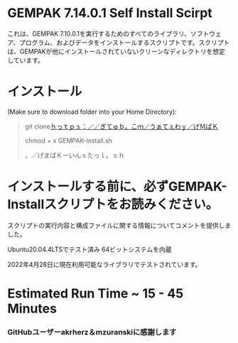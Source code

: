 # GEMPAK 7.14.0.1 Self Install Scirpt

これは、GEMPAK 7.10.0.1を実行するためのすべてのライブラリ、ソフトウェア、プログラム、およびデータをインストールするスクリプトです。スクリプトは、GEMPAKが他にインストールされていないクリーンなディレクトリを想定しています。

# インストール

(Make sure to download folder into your Home Directory):

> git clone[ｈっｔｐｓ：／／ぎてゅｂ。こｍ／うぁてぇわｙ／げＭぱＫ](https://github.com/whatheway/GEMPAK)
>
> chmod + x GEMPAK-Install.sh
>
> 。／げまぱＫーいんｓたっｌ。ｓｈ

# インストールする前に、必ずGEMPAK-Installスクリプトをお読みください。

スクリプトの実行内容と構成ファイルに関する情報についてコメントを提供しました。

Ubuntu20.04.4LTSでテスト済み
64ビットシステムを内蔵

2022年4月28日に現在利用可能なライブラリでテストされています。

# Estimated Run Time ~ 15 - 45 Minutes

### GitHubユーザーakrherz＆mzuranskiに感謝します
